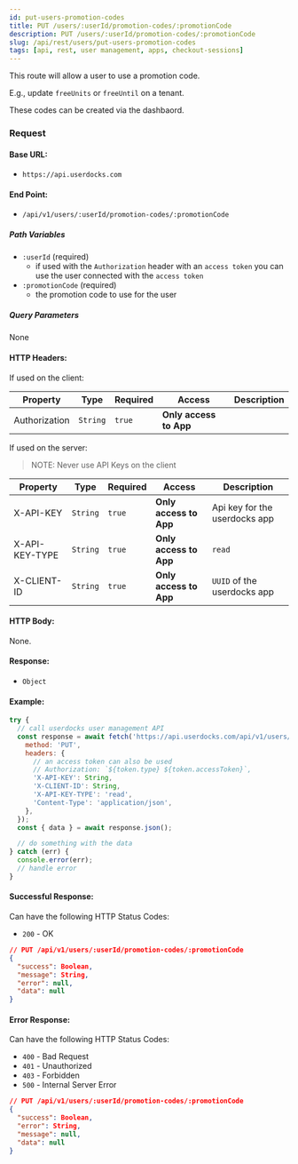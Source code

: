 ```yaml
---
id: put-users-promotion-codes
title: PUT /users/:userId/promotion-codes/:promotionCode
description: PUT /users/:userId/promotion-codes/:promotionCode
slug: /api/rest/users/put-users-promotion-codes
tags: [api, rest, user management, apps, checkout-sessions]
---
```


This route will allow a user to use a promotion code.

E.g., update `freeUnits` or `freeUntil` on a tenant.

These codes can be created via the dashbaord.

### Request

#### Base URL:

- `https://api.userdocks.com`

#### End Point:

- `/api/v1/users/:userId/promotion-codes/:promotionCode`

##### Path Variables

- `:userId` (required)
  - if used with the `Authorization` header with an `access token` you can use the user connected with the `access token`
- `:promotionCode` (required)
  - the promotion code to use for the user

##### Query Parameters

None

#### HTTP Headers:

If used on the client:

| Property      | Type        | Required  | Access                 | Description |
| ------------- | ----------- | --------- | ---------------------- | ----------- |
| Authorization | `String` | `true` | **Only access to App** |             |

If used on the server:

> NOTE: Never use API Keys on the client

| Property       | Type        | Required  | Access                 | Description                   |
| -------------- | ----------- | --------- | ---------------------- | ----------------------------- |
| X-API-KEY      | `String` | `true` | **Only access to App** | Api key for the userdocks app |
| X-API-KEY-TYPE | `String` | `true` | **Only access to App** | `read`                        |
| X-CLIENT-ID    | `String` | `true` | **Only access to App** | `UUID` of the userdocks app   |

#### HTTP Body:

None.

#### Response:

- `Object`

#### Example:

```js
try {
  // call userdocks user management API
  const response = await fetch('https://api.userdocks.com/api/v1/users/:userId/promotion-codes/:promotionCode', {
    method: 'PUT',
    headers: {
      // an access token can also be used
      // Authorization: `${token.type} ${token.accessToken}`,
      'X-API-KEY': String,
      'X-CLIENT-ID': String,
      'X-API-KEY-TYPE': 'read',
      'Content-Type': 'application/json',
    },
  });
  const { data } = await response.json();

  // do something with the data
} catch (err) {
  console.error(err);
  // handle error
}
```

#### Successful Response:

Can have the following HTTP Status Codes:

- `200` - OK

```json
// PUT /api/v1/users/:userId/promotion-codes/:promotionCode
{
  "success": Boolean,
  "message": String,
  "error": null,
  "data": null
}
```

#### Error Response:

Can have the following HTTP Status Codes:

- `400` - Bad Request
- `401` - Unauthorized
- `403` - Forbidden
- `500` - Internal Server Error

```json
// PUT /api/v1/users/:userId/promotion-codes/:promotionCode
{
  "success": Boolean,
  "error": String,
  "message": null,
  "data": null
}
```
